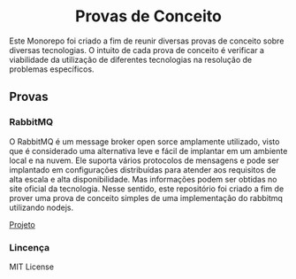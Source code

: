 <h1 align="center"> Provas de Conceito </h1>

Este Monorepo foi criado a fim de reunir diversas provas de conceito sobre diversas tecnologias. O intuito de cada prova de conceito é verificar a viabilidade da utilização de diferentes tecnologias na resolução de problemas específicos.

## Provas


### RabbitMQ

O RabbitMQ é um message broker open sorce amplamente utilizado, visto que é considerado uma alternativa leve e fácil de implantar em um ambiente local e na nuvem. Ele suporta vários protocolos de mensagens e pode ser implantado em configurações distribuídas para atender aos requisitos de alta escala e alta disponibilidade. Mas informações podem ser obtidas no site oficial da tecnologia. Nesse sentido, este repositório foi criado a fim de prover uma prova de conceito simples de uma implementação do rabbitmq utilizando nodejs. 

[Projeto](https://github.com/marqueswsm/proof-of-concept/tree/master/packages/poc-rabbitmq)

### Lincença

MIT License